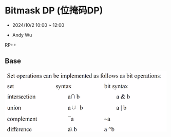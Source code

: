 # Bitmask DP (位掩码DP)

- 2024/10/2 10:00 ~ 12:00

- Andy Wu

RP++

## Base

![INTRO](../../Resource/USACO%20Bitmask%20DP%20IMG-1.png)